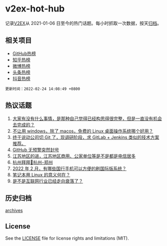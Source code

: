 # v2ex-hot-hub

 记录[V2EX](https://www.v2ex.com/)从 2021-01-06 日至今的热门话题。每小时抓取一次数据，按天[归档](archives)。
 
 ## 相关项目

- [GitHub热榜](https://github.com/lonnyzhang423/github-hot-hub)
- [知乎热榜](https://github.com/lonnyzhang423/zhihu-hot-hub)
- [微博热榜](https://github.com/lonnyzhang423/weibo-hot-hub)
- [头条热榜](https://github.com/lonnyzhang423/toutiao-hot-hub)
- [抖音热榜](https://github.com/lonnyzhang423/douyin-hot-hub)


 `更新时间：2022-02-24 14:08:49 +0800`

## 热议话题

1. [大家有没有什么事情，是那种自己觉得已经构思得很完整，但是一直没有机会去完成的？](https://www.v2ex.com/t/835980)
1. [不让用 windows，除了 macos，免费的 Linux 桌面操作系统哪个好用？](https://www.v2ex.com/t/835960)
1. [终于说动公司切 Git 了，现调研阶段，求 GitLab + Jenkins 类似的技术方案推荐。](https://www.v2ex.com/t/835915)
1. [GitHub 无预警突然封号](https://www.v2ex.com/t/836086)
1. [江苏地区的进，江苏地区商用、公家单位等是不是都是电信居多](https://www.v2ex.com/t/835909)
1. [杭州拜拜👋杭州-郑州](https://www.v2ex.com/t/835942)
1. [2022 年 2 月，有哪些国行手机可以方便的刷国际版系统？](https://www.v2ex.com/t/835913)
1. [笔记本用 Linux 的意义何在？](https://www.v2ex.com/t/836078)
1. [是不是互联网行业已经走向衰落了？](https://www.v2ex.com/t/836001)

## 历史归档

[archives](archives)

## License

See the [LICENSE](LICENSE) file for license rights and limitations (MIT).
